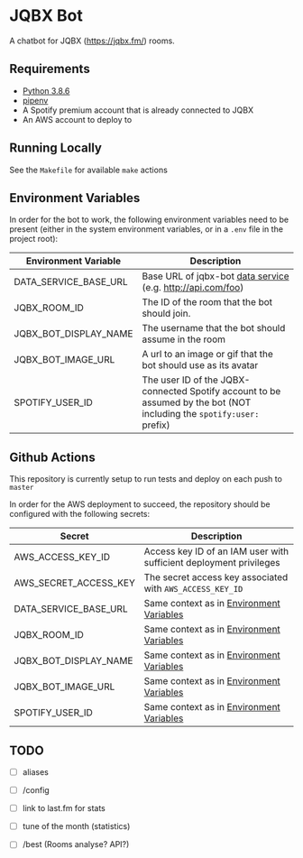 # JQBX Bot

A chatbot for JQBX (https://jqbx.fm/) rooms.

## Requirements

* [Python 3.8.6](https://www.python.org/downloads/release/python-386/)
* [pipenv](https://pypi.org/project/pipenv/)
* A Spotify premium account that is already connected to JQBX
* An AWS account to deploy to

## Running Locally

See the `Makefile` for available `make` actions

## Environment Variables

In order for the bot to work, the following environment variables need to be present
(either in the system environment variables, or in a `.env` file in the project root):

| Environment Variable | Description |
| --- | --- |
| DATA_SERVICE_BASE_URL | Base URL of jqbx-bot [data service](https://github.com/jqbx-bot/data-service) (e.g. http://api.com/foo) |
| JQBX_ROOM_ID | The ID of the room that the bot should join. |
| JQBX_BOT_DISPLAY_NAME | The username that the bot should assume in the room |
| JQBX_BOT_IMAGE_URL | A url to an image or gif that the bot should use as its avatar |
| SPOTIFY_USER_ID | The user ID of the JQBX-connected Spotify account to be assumed by the bot (NOT including the `spotify:user:` prefix) |

## Github Actions

This repository is currently setup to run tests and deploy on each push to `master`

In order for the AWS deployment to succeed, the repository should be configured with the following secrets:

| Secret | Description |
| --- | --- |
| AWS_ACCESS_KEY_ID | Access key ID of an IAM user with sufficient deployment privileges |
| AWS_SECRET_ACCESS_KEY | The secret access key associated with `AWS_ACCESS_KEY_ID` |
| DATA_SERVICE_BASE_URL | Same context as in [Environment Variables](#Environment-Variables) |
| JQBX_ROOM_ID | Same context as in [Environment Variables](#Environment-Variables) |
| JQBX_BOT_DISPLAY_NAME | Same context as in [Environment Variables](#Environment-Variables) |
| JQBX_BOT_IMAGE_URL | Same context as in [Environment Variables](#Environment-Variables) |
| SPOTIFY_USER_ID | Same context as in [Environment Variables](#Environment-Variables) |

## TODO
- [ ] aliases
- [ ] /config
- [ ] link to last.fm for stats
- [ ] tune of the month (statistics)

- [ ] /best (Rooms analyse? API?)
